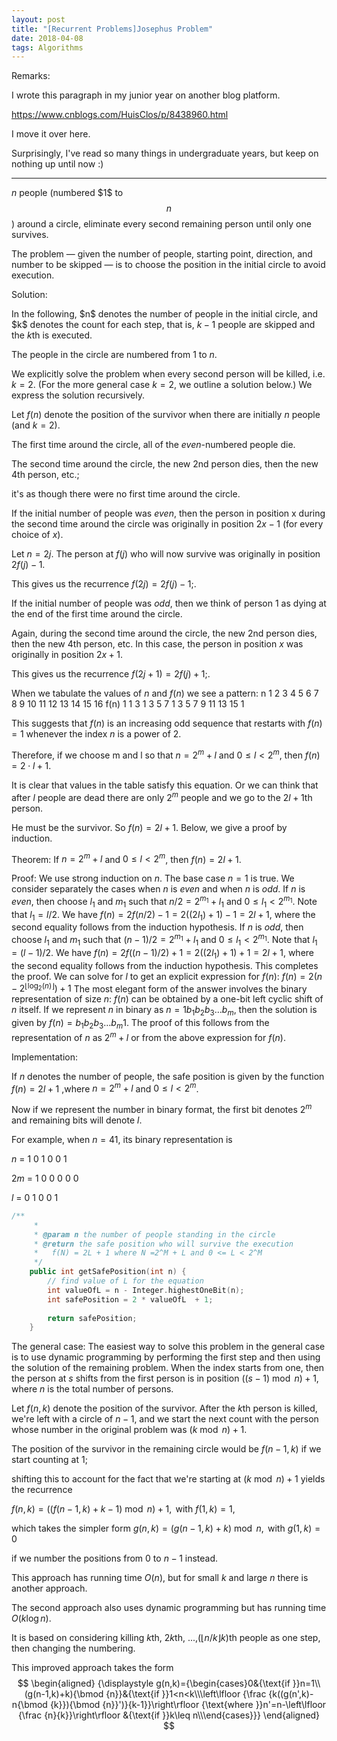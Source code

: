 ```yaml
---
layout: post
title: "[Recurrent Problems]Josephus Problem"
date: 2018-04-08
tags: Algorithms
---
```



Remarks:

I wrote this paragraph in my junior year on another blog platform.

<https://www.cnblogs.com/HuisClos/p/8438960.html> 

I move it over here.

Surprisingly, I've read so many things in undergraduate years, but keep on nothing up until now :)

------



$n$ people (numbered \$$1$$ to $$n$$) around a circle, eliminate every second remaining person until only one survives.

The problem — given the number of people, starting point, direction, and number to be skipped — is to choose the position in the initial circle to avoid execution.

Solution:

In the following, \$n$ denotes the number of people in the initial circle, and \$k$ denotes the count for each step, that is, $k-1$ people are skipped and the $k$th is executed.

The people in the circle are numbered from $1$ to $n$.

We explicitly solve the problem when every second person will be killed, i.e. $k=2$. (For the more general case $k=2$, we outline a solution below.) We express the solution recursively.

Let $f(n)$ denote the position of the survivor when there are initially $n$ people (and $k=2$).

The first time around the circle, all of the $even$-numbered people die.

The second time around the circle, the new $2$nd person dies, then the new $4$th person, etc.;

it's as though there were no first time around the circle.

 
If the initial number of people was $even$, then the person in position x during the second time around the circle was originally in position $2x-1$ (for every choice of $x$).

Let $n=2j$. The person at $f(j)$ who will now survive was originally in position $2f(j)-1$.

This gives us the recurrence $f(2j)=2f(j)-1$;.

If the initial number of people was $odd$, then we think of person $1$ as dying at the end of the first time around the circle.

Again, during the second time around the circle, the new $2$nd person dies, then the new $4$th person, etc. In this case, the person in position $x$ was originally in position $2x+1$.

This gives us the recurrence $f(2j+1)=2f(j)+1$;.

When we tabulate the values of $n$ and $f(n)$ we see a pattern:
n	1	2	3	4	5	6	7	8	9	10	11	12	13	14	15	16
f(n)	1	1	3	1	3	5	7	1	3	5	7	9	11	13	15	1

This suggests that $f(n)$ is an increasing odd sequence that restarts with $f(n)=1$ whenever the index $n$ is a power of $2$.

Therefore, if we choose m and l so that $n=2^{m}+l$ and $0\leq l<2^{m}$, then $f(n)=2\cdot l+1$.

It is clear that values in the table satisfy this equation. Or we can think that after $l$ people are dead there are only $2^{m}$ people and we go to the $2l+1$th person.

He must be the survivor. So $f(n)=2l+1$. Below, we give a proof by induction.

Theorem: If $n=2^{m}+l$ and $0\leq l<2^{m}$, then $f(n)=2l+1$.

Proof: We use strong induction on $n$.
      The base case $n=1$ is true.
      We consider separately the cases when $n$ is $even$ and when $n$ is $odd$.
      If $n$ is $even$, then choose $l_{1}$ and $m_{1}$ such that $n/2=2^{{m_{1}}}+l_{1}$ and $0\leq l_{1}<2^{{m_{1}}}$. Note that $l_{1}=l/2$.
      We have $f(n)=2f(n/2)-1=2((2l_{1})+1)-1=2l+1$, where the second equality follows from the induction hypothesis.
      If $n$ is $odd$, then choose $l_{1}$ and $m_{1}$ such that $(n-1)/2=2^{{m_{1}}}+l_{1}$ and $0\leq l_{1}<2^{{m_{1}}}$. Note that $l_{1}=(l-1)/2$.
      We have $f(n)=2f((n-1)/2)+1=2((2l_{1})+1)+1=2l+1$, where the second equality follows from the induction hypothesis.
      This completes the proof.
      We can solve for $l$ to get an explicit expression for $f(n)$:
      $f(n)=2(n-2^{{\lfloor \log _{2}(n)\rfloor }})+1$
      The most elegant form of the answer involves the binary representation of size $n$: $f(n)$ can be obtained by a one-bit left cyclic shift of $n$ itself.
      If we represent $n$ in binary as $n=1b_{1}b_{2}b_{3}\dots b_{m}$, then the solution is given by $f(n)=b_{1}b_{2}b_{3}\dots b_{m}1$.
      The proof of this follows from the representation of $n$ as $2^{m}+l$ or from the above expression for $f(n)$.

Implementation:

If $n$ denotes the number of people, the safe position is given by the function $f(n)=2l+1$ ,where $n=2^{m}+l$ and $0\leq l<2^{m}$.

Now if we represent the number in binary format, the first bit denotes $2^{m}$ and remaining bits will denote $l$.

For example, when $n=41$, its binary representation is

$n$ = 1 0 1 0 0 1

$2m$ = 1 0 0 0 0 0

$l$ = 0 1 0 0 1

```C++
/**
     * 
     * @param n the number of people standing in the circle
     * @return the safe position who will survive the execution 
     *   f(N) = 2L + 1 where N =2^M + L and 0 <= L < 2^M
     */
    public int getSafePosition(int n) {
        // find value of L for the equation
        int valueOfL = n - Integer.highestOneBit(n);
        int safePosition = 2 * valueOfL  + 1;
        
        return safePosition;
    }
```

The general case:
The easiest way to solve this problem in the general case is to use dynamic programming by performing the first step and then using the solution of the remaining problem. 
When the index starts from one, then the person at $s$ shifts from the first person is in position $((s-1){\bmod n})+1$, where $n$ is the total number of persons.

Let $f(n,k)$ denote the position of the survivor. After the $k$th person is killed, we're left with a circle of $n-1$, and we start the next count with the person whose number in the original problem was $(k{\bmod n})+1$.

The position of the survivor in the remaining circle would be $f(n-1,k)$ if we start counting at $1$;

shifting this to account for the fact that we're starting at $(k{\bmod n})+1$ yields the recurrence

$f(n,k)=((f(n-1,k)+k-1){\bmod n})+1,{\text{ with }}f(1,k)=1$,

which takes the simpler form $g(n,k)=(g(n-1,k)+k){\bmod n},{\text{ with }}g(1,k)=0$

if we number the positions from $0$ to $n-1$ instead.

This approach has running time $O(n)$, but for small $k$ and large $n$ there is another approach.

The second approach also uses dynamic programming but has running time $O(k\log n)$.

It is based on considering killing $k$th, $2k$th, ...,$(\lfloor n/k\rfloor k)$th people as one step, then changing the numbering.

This improved approach takes the form
$$
\begin{aligned} 
{\displaystyle g(n,k)={\begin{cases}0&{\text{if }}n=1\\(g(n-1,k)+k){\bmod {n}}&{\text{if }}1<n<k\\\left\lfloor {\frac {k((g(n',k)-n{\bmod {k}}){\bmod {n}}')}{k-1}}\right\rfloor {\text{where }}n'=n-\left\lfloor {\frac {n}{k}}\right\rfloor &{\text{if }}k\leq n\\\end{cases}}}
\end{aligned}
$$